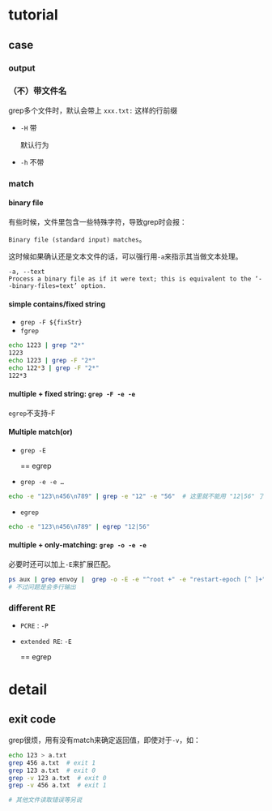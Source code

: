 



# tutorial



## case



### output



### （不）带文件名

grep多个文件时，默认会带上 `xxx.txt:` 这样的行前缀



* `-H` 带

  默认行为

* `-h` 不带



### match



#### binary file



有些时候，文件里包含一些特殊字符，导致grep时会报：

`Binary file (standard input) matches`。



这时候如果确认还是文本文件的话，可以强行用`-a`来指示其当做文本处理。

```
-a, --text
Process a binary file as if it were text; this is equivalent to the ‘--binary-files=text’ option.
```





#### simple contains/fixed string

* `grep -F ${fixStr}`
* `fgrep`



```sh
echo 1223 | grep "2*"
1223
echo 1223 | grep -F "2*"
echo 122*3 | grep -F "2*"
122*3
```



#### multiple + fixed string: `grep -F -e -e`

`egrep`不支持-F



#### Multiple match(or)

* `grep -E` 

  == egrep

*  `grep -e -e …` 

  ```sh
  echo -e "123\n456\n789" | grep -e "12" -e "56"  # 这里就不能用 "12|56" 了
  ```

  

*  `egrep`

  ```sh
  echo -e "123\n456\n789" | egrep "12|56"
  ```

  

#### multiple + only-matching: `grep -o -e -e`

必要时还可以加上`-E`来扩展匹配。



```sh
ps aux | grep envoy |  grep -o -E -e "^root +" -e "restart-epoch [^ ]+"
# 不过问题是会多行输出
```





### different RE



* `PCRE` : `-P`

* `extended RE`: `-E` 

  == egrep



# detail



## exit code



grep很烦，用有没有match来确定返回值，即使对于`-v`，如：

```sh
echo 123 > a.txt
grep 456 a.txt  # exit 1
grep 123 a.txt  # exit 0
grep -v 123 a.txt  # exit 0
grep -v 456 a.txt  # exit 1

# 其他文件读取错误等另说
```







